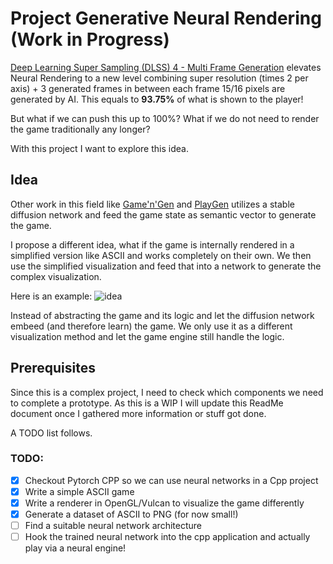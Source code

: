# Project Generative Neural Rendering (Work in Progress)

[Deep Learning Super Sampling (DLSS) 4 - Multi Frame Generation](https://www.youtube.com/watch?v=qQn3bsPNTyI&t=7s)
elevates Neural Rendering to a new level combining super resolution (times 2 per axis) + 3 generated frames in between each frame
15/16 pixels are generated by AI. This equals to **93.75%** of what is shown to the player!

But what if we can push this up to 100%?
What if we do not need to render the game traditionally any longer?

With this project I want to explore this idea.

## Idea

Other work in this field like [Game'n'Gen](https://arxiv.org/abs/2408.14837) and [PlayGen](https://arxiv.org/abs/2412.00887)
utilizes a stable diffusion network and feed the game state as semantic vector to generate the game.

I propose a different idea, what if the game is internally rendered in a simplified version like ASCII and works completely on their own.
We then use the simplified visualization and feed that into a network to generate the complex visualization.

Here is an example:
![idea](img/idea.png)

Instead of abstracting the game and its logic and let the diffusion network embeed (and therefore learn) the game.
We only use it as a different visualization method and let the game engine still handle the logic.

## Prerequisites

Since this is a complex project, I need to check which components we need to complete a prototype.
As this is a WIP I will update this ReadMe document once I gathered more information or stuff got done.

A TODO list follows.

### TODO:

- [x] Checkout Pytorch CPP so we can use neural networks in a Cpp project
- [x] Write a simple ASCII game
- [x] Write a renderer in OpenGL/Vulcan to visualize the game differently
- [x] Generate a dataset of ASCII to PNG (for now small!)
- [ ] Find a suitable neural network architecture
- [ ] Hook the trained neural network into the cpp application and actually play via a neural engine!